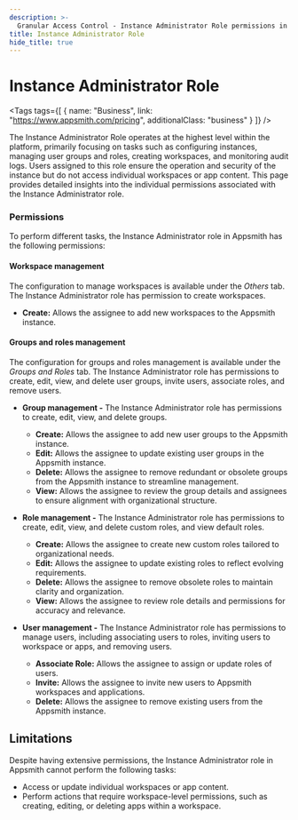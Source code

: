 ```yaml
---
description: >-
  Granular Access Control - Instance Administrator Role permissions in Appsmith
title: Instance Administrator Role
hide_title: true
---
```


<!-- vale off -->

<div className="tag-wrapper">
 <h1>Instance Administrator Role </h1>

<Tags
tags={[
{ name: "Business", link: "https://www.appsmith.com/pricing", additionalClass: "business" }
]}
/>

</div>

<!-- vale on -->

The Instance Administrator Role operates at the highest level within the platform, primarily focusing on tasks such as configuring instances, managing user groups and roles, creating workspaces, and monitoring audit logs. Users assigned to this role ensure the operation and security of the instance but do not access individual workspaces or app content. This page provides detailed insights into the individual permissions associated with the Instance Administrator role.

### Permissions

To perform different tasks, the Instance Administrator role in Appsmith has the following permissions:

#### Workspace management
The configuration to manage workspaces is available under the _Others_ tab. The Instance Administrator role has permission to create workspaces.
  - **Create:** Allows the assignee to add new workspaces to the Appsmith instance.
    <ZoomImage
    src="/img/GAC-instance-administrator-others-permissions.png" 
    alt="Add a new Role"
    caption="Instance Administrator - Workspace and Audit Log Permissions"
    />

#### Groups and roles management
The configuration for groups and roles management is available under the _Groups and Roles_ tab. The Instance Administrator role has permissions to create, edit, view, and delete user groups, invite users, associate roles, and remove users.

  <ZoomImage
    src="/img/GAC-instance-administrator-groups-role-permissions.png" 
    alt="Add a new Role"
    caption="Instance Administrator - Group and Roles Permissions"
  />

  - **Group management -** The Instance Administrator role has permissions to create, edit, view, and delete groups.

    - **Create:** Allows the assignee to add new user groups to the Appsmith instance.
    - **Edit:** Allows the assignee to update existing user groups in the Appsmith instance.
    - **Delete:** Allows the assignee to remove redundant or obsolete groups from the Appsmith instance to streamline management.
    - **View:** Allows the assignee to review the group details and assignees to ensure alignment with organizational structure.
 
  - **Role management -** The Instance Administrator role has permissions to create, edit, view, and delete custom roles, and view default roles.
    - **Create:** Allows the assignee to create new custom roles tailored to organizational needs.
    - **Edit:** Allows the assignee to update existing roles to reflect evolving requirements.
    - **Delete:** Allows the assignee to remove obsolete roles to maintain clarity and organization.
    - **View:** Allows the assignee to review role details and permissions for accuracy and relevance.

  - **User management -** The Instance Administrator role has permissions to manage users, including associating users to roles, inviting users to workspace or apps, and removing users.

    - **Associate Role:** Allows the assignee to assign or update roles of users.
    - **Invite:** Allows the assignee to invite new users to Appsmith workspaces and applications.
    - **Delete:** Allows the assignee to remove existing users from the Appsmith instance.

## Limitations

Despite having extensive permissions, the Instance Administrator role in Appsmith cannot perform the following tasks:

- Access or update individual workspaces or app content.
- Perform actions that require workspace-level permissions, such as creating, editing, or deleting apps within a workspace.
